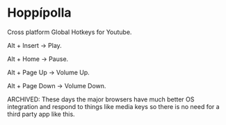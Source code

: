 Hoppípolla
==========

Cross platform Global Hotkeys for Youtube.

Alt + Insert -> Play.

Alt + Home -> Pause.

Alt + Page Up -> Volume Up.

Alt + Page Down -> Volume Down.

ARCHIVED: These days the major browsers have much better OS integration and respond to things like media keys so there is no need for a third party app like this.

